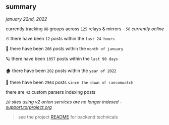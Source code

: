 
## summary
_january 22nd, 2022_

currently tracking `88` groups across `125` relays & mirrors - _`56` currently online_

⏲ there have been `12` posts within the `last 24 hours`

🦈 there have been `206` posts within the `month of january`

🪐 there have been `1057` posts within the `last 90 days`

🏚 there have been `202` posts within the `year of 2022`

🦕 there have been `2564` posts `since the dawn of ransomwatch`

there are `43` custom parsers indexing posts

_`20` sites using v2 onion services are no longer indexed - [support.torproject.org](https://support.torproject.org/onionservices/v2-deprecation/)_

> see the project [README](https://github.com/thetanz/ransomwatch#ransomwatch--) for backend technicals
